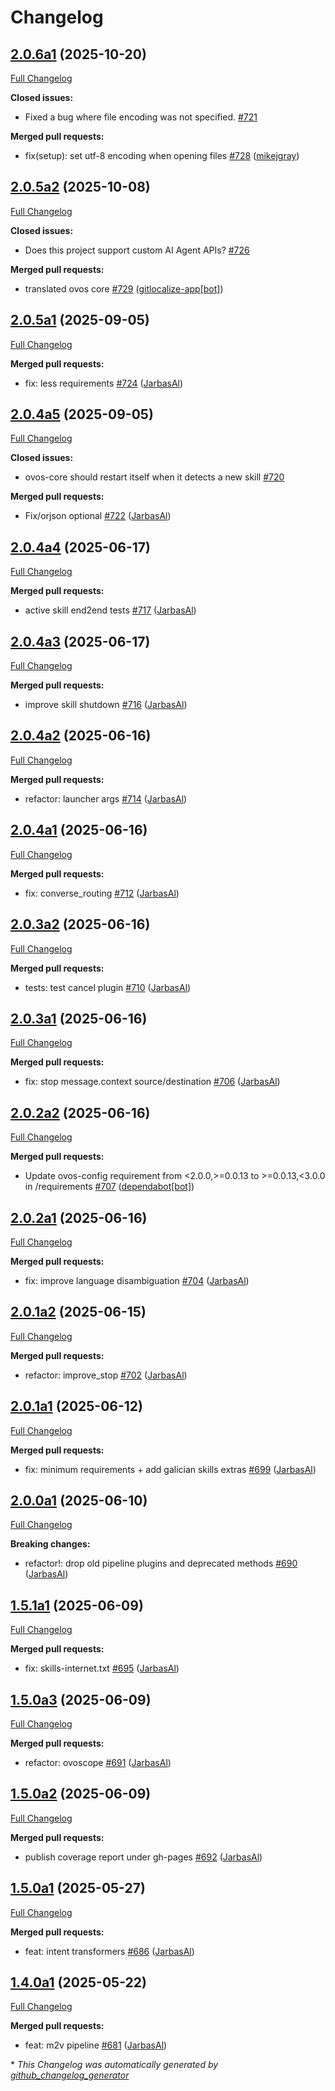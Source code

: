 # Changelog

## [2.0.6a1](https://github.com/OpenVoiceOS/ovos-core/tree/2.0.6a1) (2025-10-20)

[Full Changelog](https://github.com/OpenVoiceOS/ovos-core/compare/2.0.5a2...2.0.6a1)

**Closed issues:**

- Fixed a bug where file encoding was not specified. [\#721](https://github.com/OpenVoiceOS/ovos-core/issues/721)

**Merged pull requests:**

- fix\(setup\): set utf-8 encoding when opening files [\#728](https://github.com/OpenVoiceOS/ovos-core/pull/728) ([mikejgray](https://github.com/mikejgray))

## [2.0.5a2](https://github.com/OpenVoiceOS/ovos-core/tree/2.0.5a2) (2025-10-08)

[Full Changelog](https://github.com/OpenVoiceOS/ovos-core/compare/2.0.5a1...2.0.5a2)

**Closed issues:**

- Does this project support custom AI Agent APIs? [\#726](https://github.com/OpenVoiceOS/ovos-core/issues/726)

**Merged pull requests:**

- translated ovos core [\#729](https://github.com/OpenVoiceOS/ovos-core/pull/729) ([gitlocalize-app[bot]](https://github.com/apps/gitlocalize-app))

## [2.0.5a1](https://github.com/OpenVoiceOS/ovos-core/tree/2.0.5a1) (2025-09-05)

[Full Changelog](https://github.com/OpenVoiceOS/ovos-core/compare/2.0.4a5...2.0.5a1)

**Merged pull requests:**

- fix: less requirements [\#724](https://github.com/OpenVoiceOS/ovos-core/pull/724) ([JarbasAl](https://github.com/JarbasAl))

## [2.0.4a5](https://github.com/OpenVoiceOS/ovos-core/tree/2.0.4a5) (2025-09-05)

[Full Changelog](https://github.com/OpenVoiceOS/ovos-core/compare/2.0.4a4...2.0.4a5)

**Closed issues:**

- ovos-core should restart itself when it detects a new skill [\#720](https://github.com/OpenVoiceOS/ovos-core/issues/720)

**Merged pull requests:**

- Fix/orjson optional [\#722](https://github.com/OpenVoiceOS/ovos-core/pull/722) ([JarbasAl](https://github.com/JarbasAl))

## [2.0.4a4](https://github.com/OpenVoiceOS/ovos-core/tree/2.0.4a4) (2025-06-17)

[Full Changelog](https://github.com/OpenVoiceOS/ovos-core/compare/2.0.4a3...2.0.4a4)

**Merged pull requests:**

- active skill end2end tests [\#717](https://github.com/OpenVoiceOS/ovos-core/pull/717) ([JarbasAl](https://github.com/JarbasAl))

## [2.0.4a3](https://github.com/OpenVoiceOS/ovos-core/tree/2.0.4a3) (2025-06-17)

[Full Changelog](https://github.com/OpenVoiceOS/ovos-core/compare/2.0.4a2...2.0.4a3)

**Merged pull requests:**

- improve skill shutdown [\#716](https://github.com/OpenVoiceOS/ovos-core/pull/716) ([JarbasAl](https://github.com/JarbasAl))

## [2.0.4a2](https://github.com/OpenVoiceOS/ovos-core/tree/2.0.4a2) (2025-06-16)

[Full Changelog](https://github.com/OpenVoiceOS/ovos-core/compare/2.0.4a1...2.0.4a2)

**Merged pull requests:**

- refactor: launcher args [\#714](https://github.com/OpenVoiceOS/ovos-core/pull/714) ([JarbasAl](https://github.com/JarbasAl))

## [2.0.4a1](https://github.com/OpenVoiceOS/ovos-core/tree/2.0.4a1) (2025-06-16)

[Full Changelog](https://github.com/OpenVoiceOS/ovos-core/compare/2.0.3a2...2.0.4a1)

**Merged pull requests:**

- fix: converse\_routing [\#712](https://github.com/OpenVoiceOS/ovos-core/pull/712) ([JarbasAl](https://github.com/JarbasAl))

## [2.0.3a2](https://github.com/OpenVoiceOS/ovos-core/tree/2.0.3a2) (2025-06-16)

[Full Changelog](https://github.com/OpenVoiceOS/ovos-core/compare/2.0.3a1...2.0.3a2)

**Merged pull requests:**

- tests: test cancel plugin [\#710](https://github.com/OpenVoiceOS/ovos-core/pull/710) ([JarbasAl](https://github.com/JarbasAl))

## [2.0.3a1](https://github.com/OpenVoiceOS/ovos-core/tree/2.0.3a1) (2025-06-16)

[Full Changelog](https://github.com/OpenVoiceOS/ovos-core/compare/2.0.2a2...2.0.3a1)

**Merged pull requests:**

- fix: stop message.context source/destination [\#706](https://github.com/OpenVoiceOS/ovos-core/pull/706) ([JarbasAl](https://github.com/JarbasAl))

## [2.0.2a2](https://github.com/OpenVoiceOS/ovos-core/tree/2.0.2a2) (2025-06-16)

[Full Changelog](https://github.com/OpenVoiceOS/ovos-core/compare/2.0.2a1...2.0.2a2)

**Merged pull requests:**

- Update ovos-config requirement from \<2.0.0,\>=0.0.13 to \>=0.0.13,\<3.0.0 in /requirements [\#707](https://github.com/OpenVoiceOS/ovos-core/pull/707) ([dependabot[bot]](https://github.com/apps/dependabot))

## [2.0.2a1](https://github.com/OpenVoiceOS/ovos-core/tree/2.0.2a1) (2025-06-16)

[Full Changelog](https://github.com/OpenVoiceOS/ovos-core/compare/2.0.1a2...2.0.2a1)

**Merged pull requests:**

- fix: improve language disambiguation [\#704](https://github.com/OpenVoiceOS/ovos-core/pull/704) ([JarbasAl](https://github.com/JarbasAl))

## [2.0.1a2](https://github.com/OpenVoiceOS/ovos-core/tree/2.0.1a2) (2025-06-15)

[Full Changelog](https://github.com/OpenVoiceOS/ovos-core/compare/2.0.1a1...2.0.1a2)

**Merged pull requests:**

- refactor: improve\_stop [\#702](https://github.com/OpenVoiceOS/ovos-core/pull/702) ([JarbasAl](https://github.com/JarbasAl))

## [2.0.1a1](https://github.com/OpenVoiceOS/ovos-core/tree/2.0.1a1) (2025-06-12)

[Full Changelog](https://github.com/OpenVoiceOS/ovos-core/compare/2.0.0a1...2.0.1a1)

**Merged pull requests:**

- fix: minimum requirements + add galician skills extras [\#699](https://github.com/OpenVoiceOS/ovos-core/pull/699) ([JarbasAl](https://github.com/JarbasAl))

## [2.0.0a1](https://github.com/OpenVoiceOS/ovos-core/tree/2.0.0a1) (2025-06-10)

[Full Changelog](https://github.com/OpenVoiceOS/ovos-core/compare/1.5.1a1...2.0.0a1)

**Breaking changes:**

- refactor!: drop old pipeline plugins and deprecated methods [\#690](https://github.com/OpenVoiceOS/ovos-core/pull/690) ([JarbasAl](https://github.com/JarbasAl))

## [1.5.1a1](https://github.com/OpenVoiceOS/ovos-core/tree/1.5.1a1) (2025-06-09)

[Full Changelog](https://github.com/OpenVoiceOS/ovos-core/compare/1.5.0a3...1.5.1a1)

**Merged pull requests:**

- fix: skills-internet.txt [\#695](https://github.com/OpenVoiceOS/ovos-core/pull/695) ([JarbasAl](https://github.com/JarbasAl))

## [1.5.0a3](https://github.com/OpenVoiceOS/ovos-core/tree/1.5.0a3) (2025-06-09)

[Full Changelog](https://github.com/OpenVoiceOS/ovos-core/compare/1.5.0a2...1.5.0a3)

**Merged pull requests:**

- refactor: ovoscope [\#691](https://github.com/OpenVoiceOS/ovos-core/pull/691) ([JarbasAl](https://github.com/JarbasAl))

## [1.5.0a2](https://github.com/OpenVoiceOS/ovos-core/tree/1.5.0a2) (2025-06-09)

[Full Changelog](https://github.com/OpenVoiceOS/ovos-core/compare/1.5.0a1...1.5.0a2)

**Merged pull requests:**

- publish coverage report under gh-pages [\#692](https://github.com/OpenVoiceOS/ovos-core/pull/692) ([JarbasAl](https://github.com/JarbasAl))

## [1.5.0a1](https://github.com/OpenVoiceOS/ovos-core/tree/1.5.0a1) (2025-05-27)

[Full Changelog](https://github.com/OpenVoiceOS/ovos-core/compare/1.4.0a1...1.5.0a1)

**Merged pull requests:**

- feat: intent transformers [\#686](https://github.com/OpenVoiceOS/ovos-core/pull/686) ([JarbasAl](https://github.com/JarbasAl))

## [1.4.0a1](https://github.com/OpenVoiceOS/ovos-core/tree/1.4.0a1) (2025-05-22)

[Full Changelog](https://github.com/OpenVoiceOS/ovos-core/compare/1.3.1...1.4.0a1)

**Merged pull requests:**

- feat: m2v pipeline [\#681](https://github.com/OpenVoiceOS/ovos-core/pull/681) ([JarbasAl](https://github.com/JarbasAl))



\* *This Changelog was automatically generated by [github_changelog_generator](https://github.com/github-changelog-generator/github-changelog-generator)*
